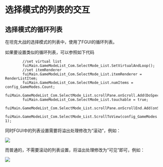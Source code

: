 # 选择模式的列表的交互

## 选择模式的循环列表

在坦克大战的选择模式的列表中，使用了FGUI的循环列表。

如果要设置类似的循环列表，可以参照如下代码

```
		//set virtual list
		fuiMain.GameModeList_Com.SelectMode_List.SetVirtualAndLoop();
		//set itemRenderer 
		fuiMain.GameModeList_Com.SelectMode_List.itemRenderer = RenderListItem;
		fuiMain.GameModeList_Com.SelectMode_List.numItems = config_GameModes.Count; 
		fuiMain.GameModeList_Com.SelectMode_List.scrollPane.onScroll.Add(DoSpecialEffect);
		fuiMain.GameModeList_Com.SelectMode_List.touchable = true;
		fuiMain.GameModeList_Com.SelectMode_List.scrollPane.onScrollEnd.Add(onScrollEnd);
		fuiMain.GameModeList_Com.SelectMode_List.ScrollToView(config_GameModes.Count*3-1);
```

同时FGUI中的列表设置需要将溢出处理修改为“滚动”，例如：

![](<../../.gitbook/assets/image (4).png>)

而普通的，不需要滚动的列表设置，将溢出处理修改为“可见”即可，例如：

![](<../../.gitbook/assets/image (1) (2).png>)
